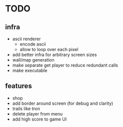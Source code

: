 # TODO

## infra

- ascii renderer
  - encode ascii
  - allow to loop over each pixel
- add better infra for arbitrary screen sizes
- wall/map generation
- make separate get player to reduce redundant calls
- make executable

## features

- shop
- add border around screen (for debug and clarity)
- trails like tron
- delete player from menu
- add high score to game UI
